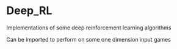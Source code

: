 # Deep_RL
Implementations of some deep reinforcement learning algorithms


Can be imported to perform on some one dimension input games


